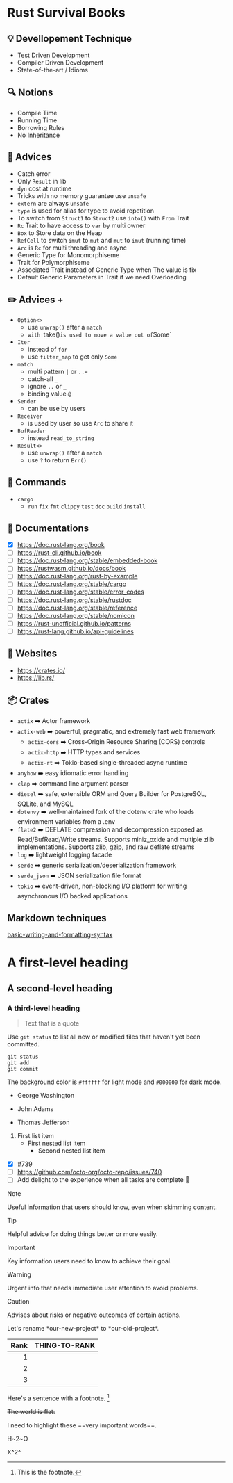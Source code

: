 # Rust Survival Books

## :bulb: Devellopement Technique

- Test Driven Development
- Compiler Driven Development
- State-of-the-art / Idioms

## :mag: Notions

- Compile Time
- Running Time
- Borrowing Rules
- No Inheritance

## :page_facing_up: Advices

- Catch error
- Only `Result` in lib
- `dyn` cost at runtime
- Tricks with no memory guarantee use `unsafe`
- `extern` are always `unsafe`
- `type` is used for alias for type to  avoid repetition
- To switch from `Struct1` to `Struct2` use `into()` with `From` Trait
- `Rc` Trait to have access to `var` by multi owner
- `Box` to Store data on the Heap
- `RefCell` to switch `imut` to `mut` and `mut` to `imut` (running time)
- `Arc` is `Rc` for multi threading and async
- Generic Type for Monomorphiseme
- Trait for Polymorphiseme
- Associated Trait instead of Generic Type when The value is fix
- Default Generic Parameters in Trait if we need Overloading

## :pencil2: Advices +

- `Option<>`
  - use `unwrap()` after a `match`
  - `with `take()` is used to move a value out of `Some`
- `Iter`
  - instead of `for`
  - use `filter_map` to get only `Some`
- `match`
  - multi pattern `|` or `..=`
  - catch-all `_`
  - ignore `..` or `_`
  - binding value `@`
- `Sender`
  - can be use by users
- `Receiver`
  - is used by user so use `Arc` to share it
- `BufReader`
  - instead `read_to_string`
- `Result<>`
  - use `unwrap()` after a `match`
  - use `?` to return `Err()`

## :wrench: Commands

- `cargo`
  - `run` `fix` `fmt` `clippy` `test` `doc` `build` `install`

## :memo: Documentations

- [x] https://doc.rust-lang.org/book
- [ ] https://rust-cli.github.io/book
- [ ] https://doc.rust-lang.org/stable/embedded-book
- [ ] https://rustwasm.github.io/docs/book
- [ ] https://doc.rust-lang.org/rust-by-example
- [ ] https://doc.rust-lang.org/stable/cargo
- [ ] https://doc.rust-lang.org/stable/error_codes
- [ ] https://doc.rust-lang.org/stable/rustdoc
- [ ] https://doc.rust-lang.org/stable/reference
- [ ] https://doc.rust-lang.org/stable/nomicon
- [ ] https://rust-unofficial.github.io/patterns
- [ ] https://rust-lang.github.io/api-guidelines

## :pushpin: Websites

- https://crates.io/
- https://lib.rs/

## :package: Crates

- `actix` :arrow_right: Actor framework
- `actix-web` :arrow_right: powerful, pragmatic, and extremely fast web framework
  - `actix-cors` :arrow_right: Cross-Origin Resource Sharing (CORS) controls
  - `actix-http` :arrow_right: HTTP types and services
  - `actix-rt` :arrow_right: Tokio-based single-threaded async runtime
- `anyhow` :arrow_right: easy idiomatic error handling
- `clap` :arrow_right: command line argument parser
- `diesel` :arrow_right: safe, extensible ORM and Query Builder for PostgreSQL, SQLite, and MySQL
- `dotenvy` :arrow_right: well-maintained fork of the dotenv crate who loads environment variables from a .env 
- `flate2` :arrow_right: DEFLATE compression and decompression exposed as Read/BufRead/Write streams. Supports miniz_oxide and multiple zlib implementations. Supports zlib, gzip, and raw deflate streams
- `log` :arrow_right: lightweight logging facade
- `serde` :arrow_right: generic serialization/deserialization framework
- `serde_json` :arrow_right: JSON serialization file format
- `tokio` :arrow_right: event-driven, non-blocking I/O platform for writing asynchronous I/O backed applications

## Markdown techniques

[basic-writing-and-formatting-syntax](https://docs.github.com/fr/get-started/writing-on-github/getting-started-with-writing-and-formatting-on-github/basic-writing-and-formatting-syntax)

# A first-level heading
## A second-level heading
### A third-level heading

> Text that is a quote

Use `git status` to list all new or modified files that haven't yet been committed.

```
git status
git add
git commit
```

The background color is `#ffffff` for light mode and `#000000` for dark mode.

- George Washington
* John Adams
+ Thomas Jefferson

1. First list item
    - First nested list item
        - Second nested list item

- [x] #739
- [ ] https://github.com/octo-org/octo-repo/issues/740
- [ ] Add delight to the experience when all tasks are complete :tada:

> [!NOTE]
> Useful information that users should know, even when skimming content.

> [!TIP]
> Helpful advice for doing things better or more easily.

> [!IMPORTANT]
> Key information users need to know to achieve their goal.

> [!WARNING]
> Urgent info that needs immediate user attention to avoid problems.

> [!CAUTION]
> Advises about risks or negative outcomes of certain actions.

Let's rename \*our-new-project\* to \*our-old-project\*.

| Rank | THING-TO-RANK |
|-----:|---------------|
|     1|               |
|     2|               |
|     3|               |

Here's a sentence with a footnote. [^1]

[^1]: This is the footnote.

~~The world is flat.~~

I need to highlight these ==very important words==.

H~2~O

X^2^
